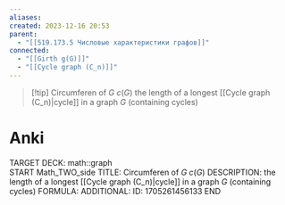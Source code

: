 ```yaml
---
aliases: 
created: 2023-12-16 20:53
parent:
  - "[[519.173.5 Числовые характеристики графов]]"
connected:
  - "[[Girth g(G)]]"
  - "[[Cycle graph (C_n)]]"
---
```


> [!tip] Circumferen of $G$ $c(G)$
> the length of a longest [[Cycle graph (C_n)|cycle]]  in a graph $G$ (containing cycles)

# Anki
TARGET DECK: math::graph  
START
Math_TWO_side
TITLE: Circumferen of $G$ $c(G)$
DESCRIPTION: the length of a longest [[Cycle graph (C_n)|cycle]]  in a graph $G$ (containing cycles)
FORMULA: 
ADDITIONAL:
ID: 1705261456133
END













